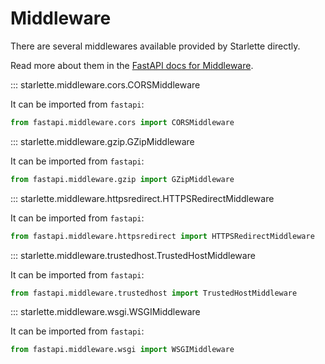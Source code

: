 # Middleware

There are several middlewares available provided by Starlette directly.

Read more about them in the
[FastAPI docs for Middleware](https://fastapi.tiangolo.com/advanced/middleware/).

::: starlette.middleware.cors.CORSMiddleware

It can be imported from `fastapi`:

```python
from fastapi.middleware.cors import CORSMiddleware
```

::: starlette.middleware.gzip.GZipMiddleware

It can be imported from `fastapi`:

```python
from fastapi.middleware.gzip import GZipMiddleware
```

::: starlette.middleware.httpsredirect.HTTPSRedirectMiddleware

It can be imported from `fastapi`:

```python
from fastapi.middleware.httpsredirect import HTTPSRedirectMiddleware
```

::: starlette.middleware.trustedhost.TrustedHostMiddleware

It can be imported from `fastapi`:

```python
from fastapi.middleware.trustedhost import TrustedHostMiddleware
```

::: starlette.middleware.wsgi.WSGIMiddleware

It can be imported from `fastapi`:

```python
from fastapi.middleware.wsgi import WSGIMiddleware
```
